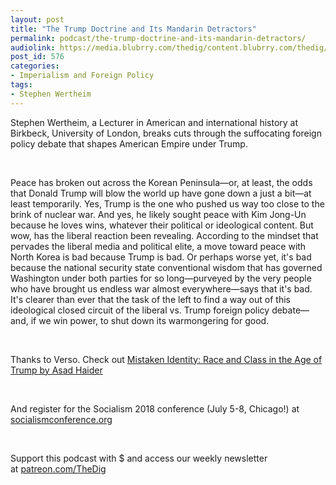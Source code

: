```yaml
---
layout: post
title: "The Trump Doctrine and Its Mandarin Detractors"
permalink: podcast/the-trump-doctrine-and-its-mandarin-detractors/
audiolink: https://media.blubrry.com/thedig/content.blubrry.com/thedig/The_Dig_-_EP_124_-_Wertheim.mp3
post_id: 576
categories: 
- Imperialism and Foreign Policy
tags: 
- Stephen Wertheim
---
```


Stephen Wertheim, a Lecturer in American and international history at Birkbeck, University of London, breaks cuts through the suffocating foreign policy debate that shapes American Empire under Trump.

 

Peace has broken out across the Korean Peninsula—or, at least, the odds that Donald Trump will blow the world up have gone down a just a bit—at least temporarily. Yes, Trump is the one who pushed us way too close to the brink of nuclear war. And yes, he likely sought peace with Kim Jong-Un because he loves wins, whatever their political or ideological content. But wow, has the liberal reaction been revealing. According to the mindset that pervades the liberal media and political elite, a move toward peace with North Korea is bad because Trump is bad. Or perhaps worse yet, it's bad because the national security state conventional wisdom that has governed Washington under both parties for so long—purveyed by the very people who have brought us endless war almost everywhere—says that it's bad. It's clearer than ever that the task of the left to find a way out of this ideological closed circuit of the liberal vs. Trump foreign policy debate—and, if we win power, to shut down its warmongering for good.

 

Thanks to Verso. Check out [Mistaken Identity: Race and Class in the Age of Trump by Asad Haider](versobooks.com/books/2716-mistaken-identity)

 

And register for the Socialism 2018 conference (July 5-8, Chicago!) at [socialismconference.org](socialismconference.org)

 

Support this podcast with $ and access our weekly newsletter at [patreon.com/TheDig](patreon.com/TheDig)

 